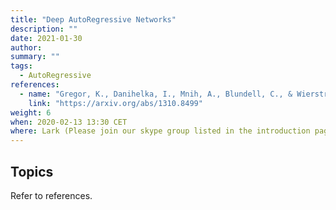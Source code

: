 ```yaml
---
title: "Deep AutoRegressive Networks"
description: ""
date: 2021-01-30
author:
summary: ""
tags:
  - AutoRegressive
references:
  - name: "Gregor, K., Danihelka, I., Mnih, A., Blundell, C., & Wierstra, D. (2014). Deep autoregressive networks. 31st International Conference on Machine Learning, ICML 2014, 4, 2991–3000."
    link: "https://arxiv.org/abs/1310.8499"
weight: 6
when: 2020-02-13 13:30 CET
where: Lark (Please join our skype group listed in the introduction page for more info)
---
```




## Topics

Refer to references.